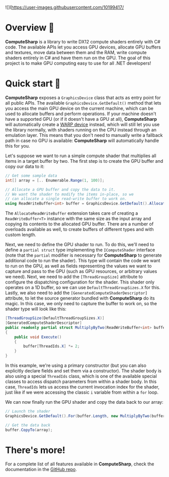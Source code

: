 ![](https://user-images.githubusercontent.com/10199417/

# Overview 📖

**ComputeSharp** is a library to write DX12 compute shaders entirely with C# code. The available APIs let you access GPU devices, allocate GPU buffers and textures, move data between them and the RAM, write compute shaders entirely in C# and have them run on the GPU. The goal of this project is to make GPU computing easy to use for all .NET developers!

# Quick start 🚀

**ComputeSharp** exposes a `GraphicsDevice` class that acts as entry point for all public APIs. The available `GraphicsDevice.GetDefault()` method that lets you access the main GPU device on the current machine, which can be used to allocate buffers and perform operations. If your machine doesn't have a supported GPU (or if it doesn't have a GPU at all), **ComputeSharp** will automatically create a [WARP device](https://docs.microsoft.com/windows/win32/direct3darticles/directx-warp) instead, which will still let you use the library normally, with shaders running on the CPU instead through an emulation layer. This means that you don't need to manually write a fallback path in case no GPU is available: **ComputeSharp** will automatically handle this for you.

Let's suppose we want to run a simple compute shader that multiplies all items in a target buffer by two. The first step is to create the GPU buffer and copy our data to it:

```csharp
// Get some sample data
int[] array = [.. Enumerable.Range(1, 100)];

// Allocate a GPU buffer and copy the data to it.
// We want the shader to modify the items in-place, so we
// can allocate a single read-write buffer to work on.
using ReadWriteBuffer<int> buffer = GraphicsDevice.GetDefault().AllocateReadWriteBuffer(array);
```

The `AllocateReadWriteBuffer` extension takes care of creating a `ReadWriteBuffer<T>` instance with the same size as the input array and copying its contents to the allocated GPU buffer. There are a number of overloads available as well, to create buffers of different types and with custom length.

Next, we need to define the GPU shader to run. To do this, we'll need to define a `partial struct` type implementing the `IComputeShader` interface (note that the `partial` modifier is necessary for **ComputeSharp** to generate additional code to run the shader). This type will contain the code we want to run on the GPU, as well as fields representing the values we want to capture and pass to the GPU (such as GPU resources, or arbitrary values we need). Next, we need to add the `[ThreadGroupSize]` attribute to configure the dispatching configuration for the shader. This shader only operates on a 1D buffer, so we can use `DefaultThreadGroupSizes.X` for this. Lastly, we also need to add the `[GeneratedComputeShaderDescriptor]` attribute, to let the source generator bundled with **ComputeSharp** do its magic. In this case, we only need to capture the buffer to work on, so the shader type will look like this:

```C#
[ThreadGroupSize(DefaultThreadGroupSizes.X)]
[GeneratedComputeShaderDescriptor]
public readonly partial struct MultiplyByTwo(ReadWriteBuffer<int> buffer) : IComputeShader
{
    public void Execute()
    {
        buffer[ThreadIds.X] *= 2;
    }
}
```

In this example, we're using a primary constructor (but you can also explicitly declare fields and set them via a constructor). The shader body is also using a special `ThreadIds` class, which is one of the available special classes to access dispatch parameters from within a shader body. In this case, `ThreadIds` lets us access the current invocation index for the shader, just like if we were accessing the classic `i` variable from within a `for` loop.

We can now finally run the GPU shader and copy the data back to our array:

```csharp
// Launch the shader
GraphicsDevice.GetDefault().For(buffer.Length, new MultiplyByTwo(buffer));

// Get the data back
buffer.CopyTo(array);
```

# There's more!
For a complete list of all features available in **ComputeSharp**, check the documentation in the [GitHub repo](https://github.com/Sergio0694/ComputeSharp).